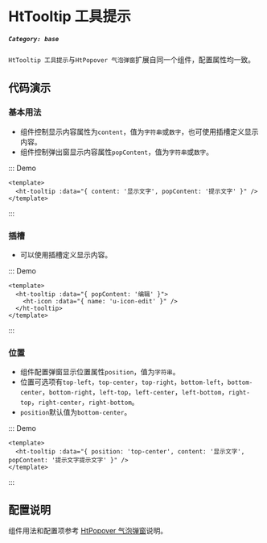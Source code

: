 # HtTooltip 工具提示

##### `Category: base`

`HtTooltip 工具提示`与`HtPopover 气泡弹窗`扩展自同一个组件，配置属性均一致。


## 代码演示

### 基本用法

- 组件控制显示内容属性为`content`，值为`字符串`或`数字`，也可使用插槽定义显示内容。
- 组件控制弹出窗显示内容属性`popContent`，值为`字符串`或`数字`。

::: Demo
```vue demo 
<template>
  <ht-tooltip :data="{ content: '显示文字', popContent: '提示文字' }" />
</template>
```
:::


### 插槽

- 可以使用插槽定义显示内容。


::: Demo
```vue demo 
<template>
  <ht-tooltip :data="{ popContent: '编辑' }">
    <ht-icon :data="{ name: 'u-icon-edit' }" />
  </ht-tooltip>
</template>
```
:::


### 位置

- 组件配置弹窗显示位置属性`position`，值为`字符串`。
- 位置可选项有`top-left`，`top-center`，`top-right`，`bottom-left`，`bottom-center`，`bottom-right`，`left-top`，`left-center`，`left-bottom`，`right-top`，`right-center`，`right-bottom`。
- `position`默认值为`bottom-center`。


::: Demo
```vue demo
<template>
  <ht-tooltip :data="{ position: 'top-center', content: '显示文字', popContent: '提示文字提示文字' }" />
</template>
```
:::


## 配置说明

组件用法和配置项参考 [HtPopover 气泡弹窗](#/doc/HtPopover)说明。